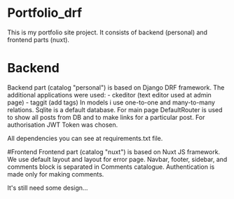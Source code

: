 # Portfolio_drf
This is my portfolio site project. It consists of backend (personal) and frontend parts (nuxt).


# Backend
Backend part (catalog "personal") is based on Django DRF framework.
    The additional applications were used:
        - ckeditor (text editor used at admin page)
        - taggit (add tags)
In models i use one-to-one and many-to-many relations. Sqlite is a default database.
For main page DefaultRouter is used to show all posts from DB and to make links for a particular post.
For authorisation JWT Token was chosen.

All dependencies you can see at requirements.txt file.


#Frontend
Frontend part (catalog "nuxt") is based on Nuxt JS framework.
We use default layout and layout for error page.
Navbar, footer, sidebar, and comments block is separated in Comments catalogue.
Authentication is made only for making comments.


It's still need some design...